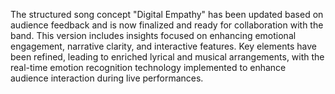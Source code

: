 The structured song concept "Digital Empathy" has been updated based on audience feedback and is now finalized and ready for collaboration with the band. This version includes insights focused on enhancing emotional engagement, narrative clarity, and interactive features. Key elements have been refined, leading to enriched lyrical and musical arrangements, with the real-time emotion recognition technology implemented to enhance audience interaction during live performances.